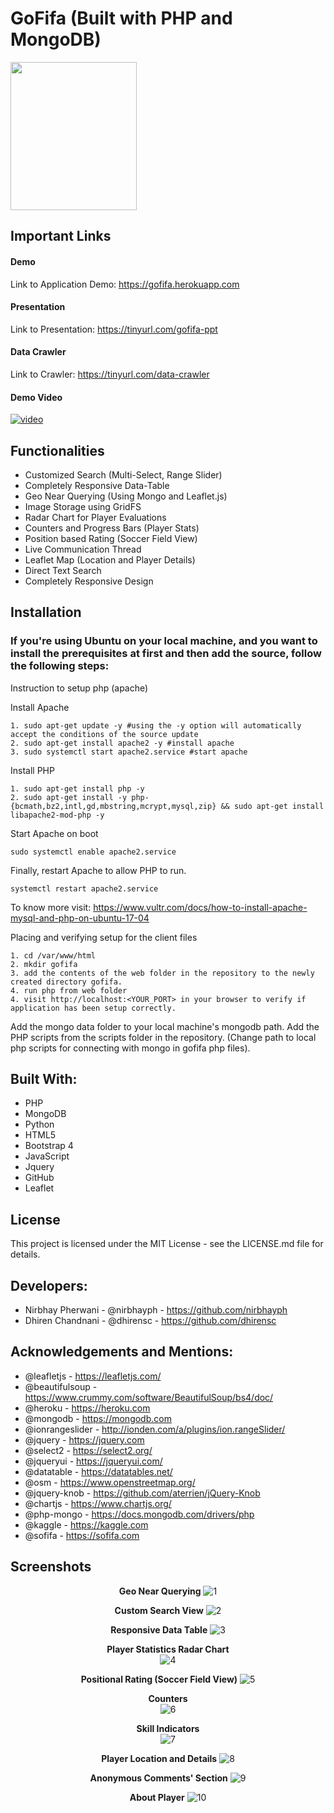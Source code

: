 # GoFifa (Built with PHP and MongoDB)

<a href="https://gofifa.herokuapp.com"><img src="https://i.ibb.co/CM8V5cM/logo.png" width="202" height="237"></a>

## Important Links 

#### Demo 
Link to Application Demo: https://gofifa.herokuapp.com

#### Presentation
Link to Presentation: https://tinyurl.com/gofifa-ppt

#### Data Crawler
Link to Crawler: https://tinyurl.com/data-crawler

#### Demo Video
<a href="https://www.youtube.com/watch?v=YGNDGTnQdNQ"><img src="https://i.ibb.co/3d9ff1J/screely-1608005305630.png" alt="video"></a>

## Functionalities 
- Customized Search (Multi-Select, Range Slider)
- Completely Responsive Data-Table
- Geo Near Querying (Using Mongo and Leaflet.js)
- Image Storage using GridFS
- Radar Chart for Player Evaluations
- Counters and Progress Bars (Player Stats)
- Position based Rating (Soccer Field View)
- Live Communication Thread 
- Leaflet Map (Location and Player Details)
- Direct Text Search 
- Completely Responsive Design

## Installation

### If you're using Ubuntu on your local machine, and you want to install the prerequisites at first and then add the source, follow the following steps:

Instruction to setup php (apache)

Install Apache
```
1. sudo apt-get update -y #using the -y option will automatically accept the conditions of the source update
2. sudo apt-get install apache2 -y #install apache
3. sudo systemctl start apache2.service #start apache
```

Install PHP
```
1. sudo apt-get install php -y
2. sudo apt-get install -y php-{bcmath,bz2,intl,gd,mbstring,mcrypt,mysql,zip} && sudo apt-get install libapache2-mod-php -y
```

Start Apache on boot
```
sudo systemctl enable apache2.service
```

Finally, restart Apache to allow PHP to run.
```
systemctl restart apache2.service
```

To know more visit: https://www.vultr.com/docs/how-to-install-apache-mysql-and-php-on-ubuntu-17-04

Placing and verifying setup for the client files
```
1. cd /var/www/html
2. mkdir gofifa
3. add the contents of the web folder in the repository to the newly created directory gofifa.
4. run php from web folder
4. visit http://localhost:<YOUR_PORT> in your browser to verify if application has been setup correctly.
```
Add the mongo data folder to your local machine's mongodb path.
Add the PHP scripts from the scripts folder in the repository. (Change path to local php scripts for connecting with mongo in gofifa php files).  

## Built With:
- PHP
- MongoDB
- Python
- HTML5
- Bootstrap 4
- JavaScript
- Jquery
- GitHub
- Leaflet
    
## License
This project is licensed under the MIT License - see the LICENSE.md file for details. 

## Developers:
- Nirbhay Pherwani - @nirbhayph - https://github.com/nirbhayph 
- Dhiren Chandnani - @dhirensc - https://github.com/dhirensc 

## Acknowledgements and Mentions:
- @leafletjs - https://leafletjs.com/
- @beautifulsoup - https://www.crummy.com/software/BeautifulSoup/bs4/doc/
- @heroku - https://heroku.com
- @mongodb - https://mongodb.com
- @ionrangeslider - http://ionden.com/a/plugins/ion.rangeSlider/
- @jquery - https://jquery.com
- @select2 - https://select2.org/
- @jqueryui - https://jqueryui.com/
- @datatable - https://datatables.net/
- @osm - https://www.openstreetmap.org/
- @jquery-knob - https://github.com/aterrien/jQuery-Knob
- @chartjs - https://www.chartjs.org/
- @php-mongo - https://docs.mongodb.com/drivers/php
- @kaggle - https://kaggle.com
- @sofifa - https://sofifa.com

## Screenshots
<p align="center">
    <b>Geo Near Querying</b>
    <img src="https://i.ibb.co/S6SNxRg/1.png" alt="1">
</p>
<p align="center">
    <b>Custom Search View</b>
    <img src="https://i.ibb.co/9wL64vr/2.png" alt="2">
</p>
<p align="center">
    <b>Responsive Data Table</b>
    <img src="https://i.ibb.co/Ct2z4W4/3.png" alt="3">
</p>
<p align="center">
    <b>Player Statistics Radar Chart</b><br/>
    <img src="https://i.ibb.co/hCvRmxy/4.png" alt="4">
</p>
<p align="center">
    <b>Positional Rating (Soccer Field View)</b>
    <img src="https://i.ibb.co/NtcWyc2/5.png" alt="5">
</p>
<p align="center">
    <b>Counters</b><br/>
    <img src="https://i.ibb.co/Tv4LnB1/6.png" alt="6">
</p>
<p align="center">
    <b>Skill Indicators</b><br/>
    <img src="https://i.ibb.co/HgbKP2C/7.png" alt="7">
</p>
<p align="center">
    <b>Player Location and Details</b>
    <img src="https://i.ibb.co/xgTf66z/8.png" alt="8">
</p>
<p align="center">
    <b>Anonymous Comments' Section</b>
    <img src="https://i.ibb.co/KFSPvc0/9.png" alt="9">
</p>
<p align="center">
    <b>About Player</b>
    <img src="https://i.ibb.co/9hBW5MQ/10.png" alt="10">
</p>



